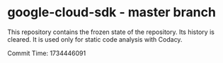 # google-cloud-sdk - master branch

This repository contains the frozen state of the repository.
Its history is cleared. It is used only for static code
analysis with Codacy.

Commit Time: 1734446091